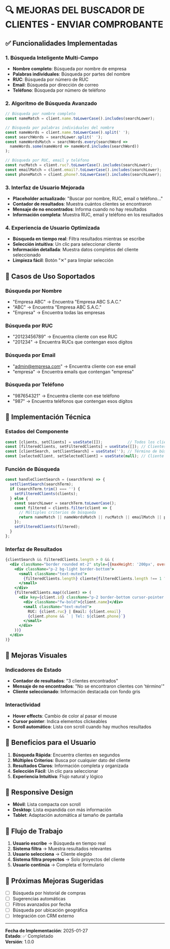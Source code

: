 # 🔍 **MEJORAS DEL BUSCADOR DE CLIENTES - ENVIAR COMPROBANTE**

## ✅ **Funcionalidades Implementadas**

### 1. **Búsqueda Inteligente Multi-Campo**
- **Nombre completo**: Búsqueda por nombre de empresa
- **Palabras individuales**: Búsqueda por partes del nombre
- **RUC**: Búsqueda por número de RUC
- **Email**: Búsqueda por dirección de correo
- **Teléfono**: Búsqueda por número de teléfono

### 2. **Algoritmo de Búsqueda Avanzado**
```javascript
// Búsqueda por nombre completo
const nameMatch = client.name.toLowerCase().includes(searchLower);

// Búsqueda por palabras individuales del nombre
const nameWords = client.name.toLowerCase().split(' ');
const searchWords = searchLower.split(' ');
const nameWordsMatch = searchWords.every(searchWord => 
  nameWords.some(nameWord => nameWord.includes(searchWord))
);

// Búsqueda por RUC, email y teléfono
const rucMatch = client.ruc?.toLowerCase().includes(searchLower);
const emailMatch = client.email?.toLowerCase().includes(searchLower);
const phoneMatch = client.phone?.toLowerCase().includes(searchLower);
```

### 3. **Interfaz de Usuario Mejorada**
- **Placeholder actualizado**: "Buscar por nombre, RUC, email o teléfono..."
- **Contador de resultados**: Muestra cuántos clientes se encontraron
- **Mensaje de no encontrados**: Informa cuando no hay resultados
- **Información completa**: Muestra RUC, email y teléfono en los resultados

### 4. **Experiencia de Usuario Optimizada**
- **Búsqueda en tiempo real**: Filtra resultados mientras se escribe
- **Selección intuitiva**: Un clic para seleccionar cliente
- **Información detallada**: Muestra datos completos del cliente seleccionado
- **Limpieza fácil**: Botón "✕" para limpiar selección

## 🎯 **Casos de Uso Soportados**

### **Búsqueda por Nombre**
- "Empresa ABC" → Encuentra "Empresa ABC S.A.C."
- "ABC" → Encuentra "Empresa ABC S.A.C."
- "Empresa" → Encuentra todas las empresas

### **Búsqueda por RUC**
- "20123456789" → Encuentra cliente con ese RUC
- "201234" → Encuentra RUCs que contengan esos dígitos

### **Búsqueda por Email**
- "admin@empresa.com" → Encuentra cliente con ese email
- "empresa" → Encuentra emails que contengan "empresa"

### **Búsqueda por Teléfono**
- "987654321" → Encuentra cliente con ese teléfono
- "987" → Encuentra teléfonos que contengan esos dígitos

## 🔧 **Implementación Técnica**

### **Estados del Componente**
```javascript
const [clients, setClients] = useState([]);           // Todos los clientes
const [filteredClients, setFilteredClients] = useState([]); // Clientes filtrados
const [clientSearch, setClientSearch] = useState(''); // Término de búsqueda
const [selectedClient, setSelectedClient] = useState(null); // Cliente seleccionado
```

### **Función de Búsqueda**
```javascript
const handleClientSearch = (searchTerm) => {
  setClientSearch(searchTerm);
  if (searchTerm.trim() === '') {
    setFilteredClients(clients);
  } else {
    const searchLower = searchTerm.toLowerCase();
    const filtered = clients.filter(client => {
      // Múltiples criterios de búsqueda
      return nameMatch || nameWordsMatch || rucMatch || emailMatch || phoneMatch;
    });
    setFilteredClients(filtered);
  }
};
```

### **Interfaz de Resultados**
```jsx
{clientSearch && filteredClients.length > 0 && (
  <div className="border rounded mt-2" style={{maxHeight: '200px', overflowY: 'auto'}}>
    <div className="p-2 bg-light border-bottom">
      <small className="text-muted">
        {filteredClients.length} cliente{filteredClients.length !== 1 ? 's' : ''} encontrado{filteredClients.length !== 1 ? 's' : ''}
      </small>
    </div>
    {filteredClients.map((client) => (
      <div key={client.id} className="p-2 border-bottom cursor-pointer hover-bg-light">
        <div className="fw-bold">{client.name}</div>
        <small className="text-muted">
          RUC: {client.ruc} | Email: {client.email}
          {client.phone && ` | Tel: ${client.phone}`}
        </small>
      </div>
    ))}
  </div>
)}
```

## 🎨 **Mejoras Visuales**

### **Indicadores de Estado**
- **Contador de resultados**: "3 clientes encontrados"
- **Mensaje de no encontrados**: "No se encontraron clientes con 'término'"
- **Cliente seleccionado**: Información destacada con fondo gris

### **Interactividad**
- **Hover effects**: Cambio de color al pasar el mouse
- **Cursor pointer**: Indica elementos clickeables
- **Scroll automático**: Lista con scroll cuando hay muchos resultados

## 🚀 **Beneficios para el Usuario**

1. **Búsqueda Rápida**: Encuentra clientes en segundos
2. **Múltiples Criterios**: Busca por cualquier dato del cliente
3. **Resultados Claros**: Información completa y organizada
4. **Selección Fácil**: Un clic para seleccionar
5. **Experiencia Intuitiva**: Flujo natural y lógico

## 📱 **Responsive Design**
- **Móvil**: Lista compacta con scroll
- **Desktop**: Lista expandida con más información
- **Tablet**: Adaptación automática al tamaño de pantalla

## 🔄 **Flujo de Trabajo**
1. **Usuario escribe** → Búsqueda en tiempo real
2. **Sistema filtra** → Muestra resultados relevantes
3. **Usuario selecciona** → Cliente elegido
4. **Sistema filtra proyectos** → Solo proyectos del cliente
5. **Usuario continúa** → Completa el formulario

## 🎯 **Próximas Mejoras Sugeridas**
- [ ] Búsqueda por historial de compras
- [ ] Sugerencias automáticas
- [ ] Filtros avanzados por fecha
- [ ] Búsqueda por ubicación geográfica
- [ ] Integración con CRM externo

---
**Fecha de Implementación**: 2025-01-27  
**Estado**: ✅ Completado  
**Versión**: 1.0.0
